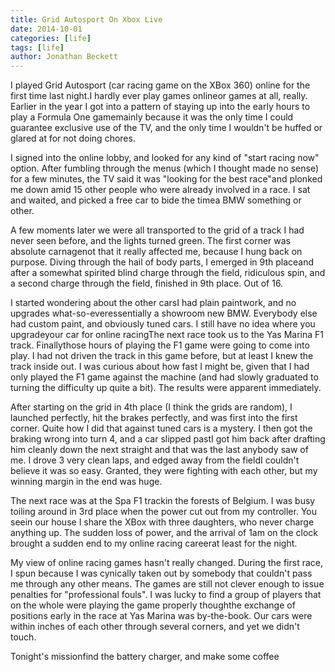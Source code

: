 ```yaml
---
title: Grid Autosport On Xbox Live
date: 2014-10-01
categories: [life]
tags: [life]
author: Jonathan Beckett
---
```


I played Grid Autosport (car racing game on the XBox 360) online for the first time last night.I hardly ever play games onlineor games at all, really. Earlier in the year I got into a pattern of staying up into the early hours to play a Formula One gamemainly because it was the only time I could guarantee exclusive use of the TV, and the only time I wouldn't be huffed or glared at for not doing chores.

I signed into the online lobby, and looked for any kind of "start racing now" option. After fumbling through the menus (which I thought made no sense) for a few minutes, the TV said it was "looking for the best race"and plonked me down amid 15 other people who were already involved in a race. I sat and waited, and picked a free car to bide the timea BMW something or other.

A few moments later we were all transported to the grid of a track I had never seen before, and the lights turned green. The first corner was absolute carnagenot that it really affected me, because I hung back on purpose. Diving through the hail of body parts, I emerged in 9th placeand after a somewhat spirited blind charge through the field, ridiculous spin, and a second charge through the field, finished in 9th place. Out of 16.

I started wondering about the other carsI had plain paintwork, and no upgrades what-so-everessentially a showroom new BMW. Everybody else had custom paint, and obviously tuned cars. I still have no idea where you upgradeyour car for online racingThe next race took us to the Yas Marina F1 track. Finallythose hours of playing the F1 game were going to come into play. I had not driven the track in this game before, but at least I knew the track inside out. I was curious about how fast I might be, given that I had only played the F1 game against the machine (and had slowly graduated to turning the difficulty up quite a bit). The results were apparent immediately.

After starting on the grid in 4th place (I think the grids are random), I launched perfectly, hit the brakes perfectly, and was first into the first corner. Quite how I did that against tuned cars is a mystery. I then got the braking wrong into turn 4, and a car slipped pastI got him back after drafting him cleanly down the next straight and that was the last anybody saw of me. I drove 3 very clean laps, and edged away from the fieldI couldn't believe it was so easy. Granted, they were fighting with each other, but my winning margin in the end was huge.

The next race was at the Spa F1 trackin the forests of Belgium. I was busy toiling around in 3rd place when the power cut out from my controller. You seein our house I share the XBox with three daughters, who never charge anything up. The sudden loss of power, and the arrival of 1am on the clock brought a sudden end to my online racing careerat least for the night.

My view of online racing games hasn't really changed. During the first race, I spun because I was cynically taken out by somebody that couldn't pass me through any other means. The games are still not clever enough to issue penalties for "professional fouls". I was lucky to find a group of players that on the whole were playing the game properly thoughthe exchange of positions early in the race at Yas Marina was by-the-book. Our cars were within inches of each other through several corners, and yet we didn't touch.

Tonight's missionfind the battery charger, and make some coffee